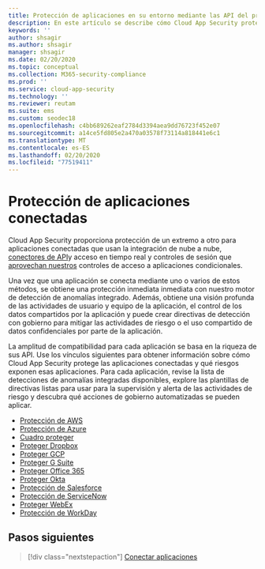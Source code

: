 ```yaml
---
title: Protección de aplicaciones en su entorno mediante las API del proveedor de servicios en la nube
description: En este artículo se describe cómo Cloud App Security protegen las aplicaciones conectadas.
keywords: ''
author: shsagir
ms.author: shsagir
manager: shsagir
ms.date: 02/20/2020
ms.topic: conceptual
ms.collection: M365-security-compliance
ms.prod: ''
ms.service: cloud-app-security
ms.technology: ''
ms.reviewer: reutam
ms.suite: ems
ms.custom: seodec18
ms.openlocfilehash: c4bb689262eaf2784d3394aea9dd76723f452e07
ms.sourcegitcommit: a14ce5fd805e2a470a03578f73114a818441e6c1
ms.translationtype: MT
ms.contentlocale: es-ES
ms.lasthandoff: 02/20/2020
ms.locfileid: "77519411"
---
```

# <a name="protecting-connected-apps"></a>Protección de aplicaciones conectadas

Cloud App Security proporciona protección de un extremo a otro para aplicaciones conectadas que usan la integración de nube a nube, [conectores de API](enable-instant-visibility-protection-and-governance-actions-for-your-apps.md)y acceso en tiempo real y controles de sesión que [aprovechan nuestros](proxy-intro-aad.md) controles de acceso a aplicaciones condicionales.

Una vez que una aplicación se conecta mediante uno o varios de estos métodos, se obtiene una protección inmediata inmediata con nuestro motor de detección de anomalías integrado. Además, obtiene una visión profunda de las actividades de usuario y equipo de la aplicación, el control de los datos compartidos por la aplicación y puede crear directivas de detección con gobierno para mitigar las actividades de riesgo o el uso compartido de datos confidenciales por parte de la aplicación.

La amplitud de compatibilidad para cada aplicación se basa en la riqueza de sus API. Use los vínculos siguientes para obtener información sobre cómo Cloud App Security protege las aplicaciones conectadas y qué riesgos exponen esas aplicaciones. Para cada aplicación, revise la lista de detecciones de anomalías integradas disponibles, explore las plantillas de directivas listas para usar para la supervisión y alerta de las actividades de riesgo y descubra qué acciones de gobierno automatizadas se pueden aplicar.

- [Protección de AWS](protect-aws.md)
- [Protección de Azure](protect-azure.md)
- [Cuadro proteger](protect-box.md)
- [Proteger Dropbox](protect-dropbox.md)
- [Proteger GCP](protect-gcp.md)
- [Proteger G Suite](protect-gsuite.md)
- [Proteger Office 365](protect-office-365.md)
- [Proteger Okta](protect-okta.md)
- [Protección de Salesforce](protect-salesforce.md)
- [Protección de ServiceNow](protect-servicenow.md)
- [Proteger WebEx](protect-webex.md)
- [Protección de WorkDay](protect-workday.md)

## <a name="next-steps"></a>Pasos siguientes

> [!div class="nextstepaction"]
> [Conectar aplicaciones](enable-instant-visibility-protection-and-governance-actions-for-your-apps.md)
